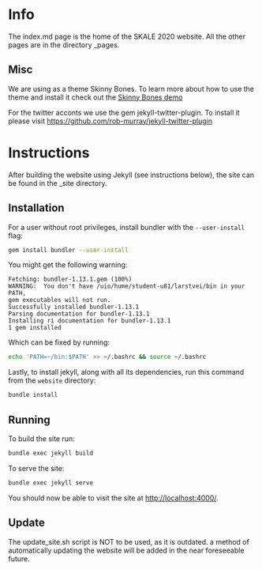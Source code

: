 # Info

The index.md page is the home of the SKALE 2020 website.
All the other pages are in the directory _pages.

## Misc

We are using as a theme Skinny Bones.
To learn more about how to use the theme and install it check out the [Skinny Bones demo](http://mmistakes.github.io/skinny-bones-jekyll/)

For the twitter acconts we use the gem jekyll-twitter-plugin.
To install it please visit https://github.com/rob-murray/jekyll-twitter-plugin

# Instructions

After building the website using Jekyll (see instructions below), the
site can be found in the _site directory.

## Installation

For a user without root privileges, install bundler with the
`--user-install` flag:

```sh
gem install bundler --user-install
```

You might get the following warning:

    Fetching: bundler-1.13.1.gem (100%)
    WARNING:  You don't have /uio/hume/student-u81/larstvei/bin in your PATH,
    gem executables will not run.
    Successfully installed bundler-1.13.1
    Parsing documentation for bundler-1.13.1
    Installing ri documentation for bundler-1.13.1
    1 gem installed

Which can be fixed by running:

```sh
echo 'PATH=~/bin:$PATH' >> ~/.bashrc && source ~/.bashrc
```

Lastly, to install jekyll, along with all its dependencies, run this command
from the `website` directory:

```sh
bundle install
```

## Running

To build the site run:

```sh
bundle exec jekyll build
```

To serve the site:

```sh
bundle exec jekyll serve
```

You should now be able to visit the site at <http://localhost:4000/>.

## Update

The update_site.sh script is NOT to be used, as it is outdated. a
method of automatically updating the website will be added in the near
foreseeable future.
